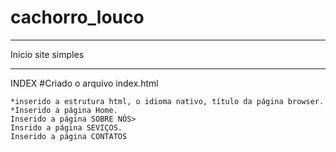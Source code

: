 # cachorro_louco
____________________________
Inicio site simples
____________________________
INDEX
#Criado o arquivo index.html



    *inserido a estrutura html, o idioma nativo, título da página browser.
    *Inserido a página Home.
    Inserido a página SOBRE NÓS>
    Insrido a página SEVIÇOS.
    Inserido a página CONTATOS

    
